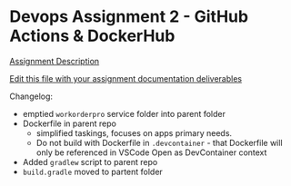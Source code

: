 # Devops Assignment 2 - GitHub Actions & DockerHub

[Assignment Description](https://github.com/pattonsgirl/CS3900-AppSoftwareDev/blob/main/DevOps/Assignment2/Assignment2.md)

[Edit this file with your assignment documentation deliverables](build-pipeline.md)

Changelog:
- emptied `workorderpro` service folder into parent folder
- Dockerfile in parent repo
    - simplified taskings, focuses on apps primary needs.
    - Do not build with Dockerfile in `.devcontainer` - that Dockerfile will only be referenced in VSCode Open as DevContainer context
- Added `gradlew` script to parent repo
- `build.gradle` moved to partent folder
